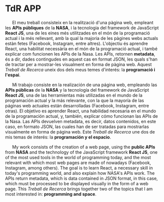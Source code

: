 # TdR APP
<img src="https://www.speedrun.com/images/flags/es/ct.png" style="height: 15px">&nbsp;&nbsp;El meu treball consisteix en la realització d'una pàgina web, empleant les **APIs públiques** de la **NASA**, i la tecnologia del framework de JavaScript **React JS**, una de les eines més utilitzades en el món de la programació actual i la més rellevant, amb la qual la majoria de les pàgines webs actuals estàn fetes (Facebook, Instagram, entre altres). L'objectiu és aprendre React, una habilitat necessària en el món de la programació actual, i també explicar com funcionen les APIs de la Nasa. Les APIs, retornen **metadata**, és a dir, dades contingudes en aquest cas en format JSON, les quals s'han de tractar per a mostrar-les visualment en forma de pàgina web. Aquest *Treball de Recerca* uneix dos dels meus temes d'interés: la **programació i l'espai**.

<img src="https://www.speedrun.com/images/flags/es.png" style="height: 15px">&nbsp;&nbsp;Mi trabajo consiste en la realización de una página web, empleando las **APIs públicas** de la **NASA** y la tecnología del framework de JavaScript **React JS**, una de las herramientas más utilizadas en el mundo de la programación actual y la más relevante, con la que la mayoría de las páginas web actuales están desarrolladas (Facebook, Instagram, entre otras). El objetivo es aprender React, una habilidad necesaria en el mundo de la programación actual, y, también, explicar cómo funcionan las APIs de la Nasa. Las APIs devuelven metadata, es decir, datos contenidos, en este caso, en formato JSON, las cuales han de ser tratadas para mostrarlas visualmente en forma de página web. Este *Treball de Recerca* une dos de mis temas de interés: la **programación y el espacio**.

<img src="https://www.speedrun.com/images/flags/gb.png" style="height: 15px">&nbsp;&nbsp;My work consists of the creation of a web page, using the **public APIs** from **NASA** and the technology of the JavaScript framework **React JS**, one of the most used tools in the world of programming today, and the most relevant with which most web pages are made of nowadays (Facebook, Instagram, among others). The goal is to learn React, a necessary skill in today's programming world, and also explain how NASA's APIs work. The APIs return metadata, which is data contained in JSON format, in this case, which must be processed to be displayed visually in the form of a web page. This *Treball de Recerca* brings together two of the topics that I am most interested in: **programming and space**.
